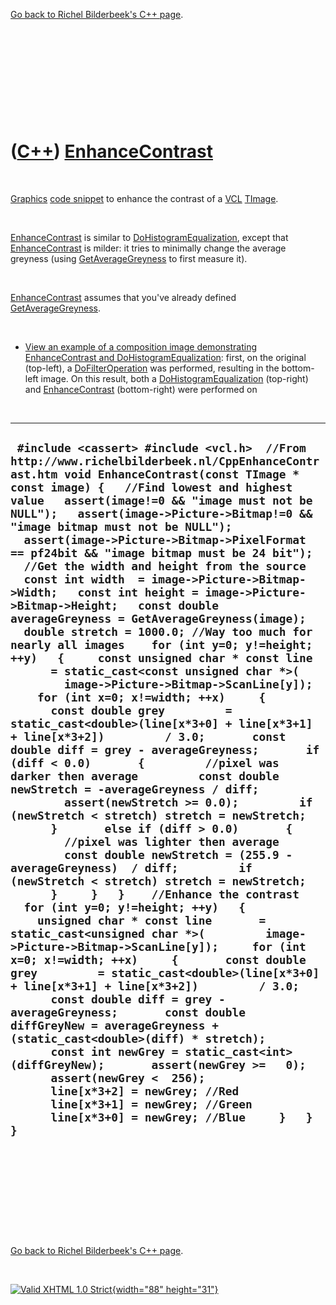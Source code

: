 

[Go back to Richel Bilderbeek's C++ page](Cpp.htm).

 

 

 

 

 

([C++](Cpp.htm)) [EnhanceContrast](CppEnhanceContrast.htm)
==========================================================

 

[Graphics](CppGraphics.htm) [code snippet](CppCodeSnippets.htm) to
enhance the contrast of a [VCL](CppVcl.htm) [TImage](CppTImage.htm).

 

[EnhanceContrast](CppEnhanceContrast.htm) is similar to
[DoHistogramEqualization](CppDoHistogramEqualization.htm), except that
[EnhanceContrast](CppEnhanceContrast.htm) is milder: it tries to
minimally change the average greyness (using
[GetAverageGreyness](CppGetAverageGreyness.htm) to first measure it).

 

[EnhanceContrast](CppEnhanceContrast.htm) assumes that you've already
defined [GetAverageGreyness](CppGetAverageGreyness.htm).

 

-   [View an example of a composition image demonstrating
    EnhanceContrast and
    DoHistogramEqualization](CppEnhanceContrast.png): first, on the
    original (top-left), a [DoFilterOperation](CppDoFilterOperation.htm)
    was performed, resulting in the bottom-left image. On this result,
    both a [DoHistogramEqualization](CppDoHistogramEqualization.htm)
    (top-right) and
    [EnhanceContrast](CppEnhanceContrast.htm) (bottom-right) were
    performed on

 

  ---------------------------------------------------------------------------------------------------------------------------------------------------------------------------------------------------------------------------------------------------------------------------------------------------------------------------------------------------------------------------------------------------------------------------------------------------------------------------------------------------------------------------------------------------------------------------------------------------------------------------------------------------------------------------------------------------------------------------------------------------------------------------------------------------------------------------------------------------------------------------------------------------------------------------------------------------------------------------------------------------------------------------------------------------------------------------------------------------------------------------------------------------------------------------------------------------------------------------------------------------------------------------------------------------------------------------------------------------------------------------------------------------------------------------------------------------------------------------------------------------------------------------------------------------------------------------------------------------------------------------------------------------------------------------------------------------------------------------------------------------------------------------------------------------------------------------------------------------------------------------------------------------------------------------------------------------------------------------------------------------------------------------------------------------------------------------------------------------------------------------------------------------------------------------------------------------------------------------------------------------------------------------
  ` #include <cassert> #include <vcl.h>  //From http://www.richelbilderbeek.nl/CppEnhanceContrast.htm void EnhanceContrast(const TImage * const image) {   //Find lowest and highest value   assert(image!=0 && "image must not be NULL");   assert(image->Picture->Bitmap!=0 && "image bitmap must not be NULL");   assert(image->Picture->Bitmap->PixelFormat == pf24bit && "image bitmap must be 24 bit");    //Get the width and height from the source   const int width  = image->Picture->Bitmap->Width;   const int height = image->Picture->Bitmap->Height;   const double averageGreyness = GetAverageGreyness(image);    double stretch = 1000.0; //Way too much for nearly all images    for (int y=0; y!=height; ++y)   {     const unsigned char * const line       = static_cast<const unsigned char *>(         image->Picture->Bitmap->ScanLine[y]);     for (int x=0; x!=width; ++x)     {       const double grey         = static_cast<double>(line[x*3+0] + line[x*3+1] + line[x*3+2])         / 3.0;       const double diff = grey - averageGreyness;       if (diff < 0.0)       {         //pixel was darker then average         const double newStretch = -averageGreyness / diff;         assert(newStretch >= 0.0);         if (newStretch < stretch) stretch = newStretch;       }       else if (diff > 0.0)       {         //pixel was lighter then average         const double newStretch = (255.9 - averageGreyness)  / diff;         if (newStretch < stretch) stretch = newStretch;       }     }   }    //Enhance the contrast   for (int y=0; y!=height; ++y)   {     unsigned char * const line       = static_cast<unsigned char *>(         image->Picture->Bitmap->ScanLine[y]);     for (int x=0; x!=width; ++x)     {       const double grey         = static_cast<double>(line[x*3+0] + line[x*3+1] + line[x*3+2])         / 3.0;       const double diff = grey - averageGreyness;       const double diffGreyNew = averageGreyness + (static_cast<double>(diff) * stretch);       const int newGrey = static_cast<int>(diffGreyNew);       assert(newGrey >=   0);       assert(newGrey <  256);       line[x*3+2] = newGrey; //Red       line[x*3+1] = newGrey; //Green       line[x*3+0] = newGrey; //Blue     }   } }`
  ---------------------------------------------------------------------------------------------------------------------------------------------------------------------------------------------------------------------------------------------------------------------------------------------------------------------------------------------------------------------------------------------------------------------------------------------------------------------------------------------------------------------------------------------------------------------------------------------------------------------------------------------------------------------------------------------------------------------------------------------------------------------------------------------------------------------------------------------------------------------------------------------------------------------------------------------------------------------------------------------------------------------------------------------------------------------------------------------------------------------------------------------------------------------------------------------------------------------------------------------------------------------------------------------------------------------------------------------------------------------------------------------------------------------------------------------------------------------------------------------------------------------------------------------------------------------------------------------------------------------------------------------------------------------------------------------------------------------------------------------------------------------------------------------------------------------------------------------------------------------------------------------------------------------------------------------------------------------------------------------------------------------------------------------------------------------------------------------------------------------------------------------------------------------------------------------------------------------------------------------------------------------------

 

 

 

 

 

[Go back to Richel Bilderbeek's C++ page](Cpp.htm).



 

[![Valid XHTML 1.0 Strict](valid-xhtml10.png){width="88"
height="31"}](http://validator.w3.org/check?uri=referer)
